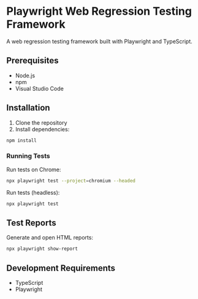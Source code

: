 # Playwright Web Regression Testing Framework

A web regression testing framework built with Playwright and TypeScript.

## Prerequisites

- Node.js 
- npm
- Visual Studio Code

## Installation

1. Clone the repository
2. Install dependencies:

```bash
npm install
```

### Running Tests

Run tests on Chrome:
```bash
npx playwright test --project=chromium --headed
```

Run tests (headless):
```bash
npx playwright test
```

## Test Reports

Generate and open HTML reports:
```bash
npx playwright show-report
```

## Development Requirements

- TypeScript
- Playwright
